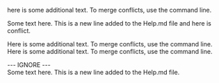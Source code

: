 here is some additional text. To merge conflicts, use the command line.

Some text here. This is a new line added to the Help.md file and here is conflict.

Here is some additional text. To merge conflicts, use the command line.
Here is some additional text. To merge conflicts, use the command line.

--- IGNORE ---  
Some text here. This is a new line added to the Help.md file.
